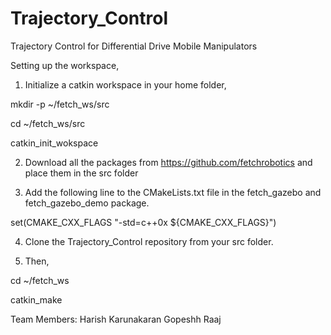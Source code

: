 # Trajectory_Control
Trajectory Control for Differential Drive Mobile Manipulators

Setting up the workspace,

1) Initialize a catkin workspace in your home folder,

mkdir -p ~/fetch_ws/src

cd ~/fetch_ws/src

catkin_init_wokspace

2) Download all the packages from https://github.com/fetchrobotics and place them in the src folder

3) Add the following line to the CMakeLists.txt file in the fetch_gazebo and fetch_gazebo_demo package. 

set(CMAKE_CXX_FLAGS "-std=c++0x ${CMAKE_CXX_FLAGS}")

4) Clone the Trajectory_Control repository from your src folder.

5) Then,

cd ~/fetch_ws

catkin_make


Team Members:
Harish Karunakaran
Gopeshh Raaj
